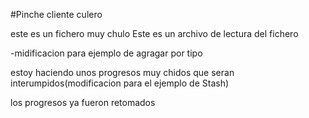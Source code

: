 #Pinche cliente culero

este es un fichero muy chulo
Este es un archivo de lectura del fichero

 -midificacion para ejemplo de agragar por tipo 

 estoy haciendo unos progresos muy chidos que seran interumpidos(modificacion para el ejemplo de Stash)

 los progresos ya fueron retomados
